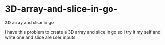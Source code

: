 # 3D-array-and-slice-in-go-
3D array and slice in go 

i have this problem to create a 3D array and slice in go so i try it my self and write one and slice are user inputs.

